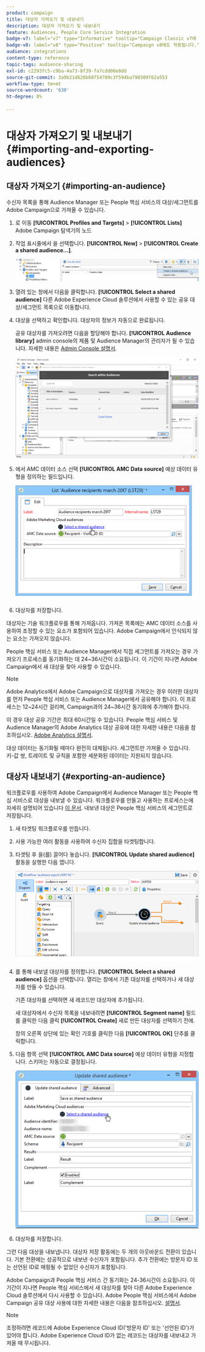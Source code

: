 ```yaml
---
product: campaign
title: 대상자 가져오기 및 내보내기
description: 대상자 가져오기 및 내보내기
feature: Audiences, People Core Service Integration
badge-v7: label="v7" type="Informative" tooltip="Campaign Classic v7에 적용"
badge-v8: label="v8" type="Positive" tooltip="Campaign v8에도 적용됩니다."
audience: integrations
content-type: reference
topic-tags: audience-sharing
exl-id: c2293fc5-c9ba-4a73-8f39-fa7cdd06e8dd
source-git-commit: 3a9b21d626b60754789c3f594ba798309f62a553
workflow-type: tm+mt
source-wordcount: '630'
ht-degree: 0%

---
```



# 대상자 가져오기 및 내보내기{#importing-and-exporting-audiences}



## 대상자 가져오기 {#importing-an-audience}

수신자 목록을 통해 Audience Manager 또는 People 핵심 서비스의 대상/세그먼트를 Adobe Campaign으로 가져올 수 있습니다.

1. 로 이동 **[!UICONTROL Profiles and Targets]** > **[!UICONTROL Lists]** Adobe Campaign 탐색기의 노드
1. 작업 표시줄에서 을 선택합니다. **[!UICONTROL New]** > **[!UICONTROL Create a shared audience...]**.

   ![](assets/aam_import_audience.png)

1. 열려 있는 창에서 다음을 클릭합니다. **[!UICONTROL Select a shared audience]** 다른 Adobe Experience Cloud 솔루션에서 사용할 수 있는 공유 대상/세그먼트 목록으로 이동합니다.
1. 대상을 선택하고 확인합니다. 대상자의 정보가 자동으로 완료됩니다.

   공유 대상자를 가져오려면 다음을 할당해야 합니다. **[!UICONTROL Audience library]** admin console의 제품 및 Audience Manager의 관리자가 될 수 있습니다. 자세한 내용은 [Admin Console 설명서](https://helpx.adobe.com/kr/enterprise/managing/user-guide.html).

   ![](assets/aam_import_audience_3.png)

1. 에서 AMC 데이터 소스 선택 **[!UICONTROL AMC Data source]** 예상 데이터 유형을 정의하는 필드입니다.

   ![](assets/aam_import_audience_2.png)

1. 대상자를 저장합니다.

대상자는 기술 워크플로우를 통해 가져옵니다. 가져온 목록에는 AMC 데이터 소스를 사용하여 조정할 수 있는 요소가 포함되어 있습니다. Adobe Campaign에서 인식되지 않는 요소는 가져오지 않습니다.

People 핵심 서비스 또는 Audience Manager에서 직접 세그먼트를 가져오는 경우 가져오기 프로세스를 동기화하는 데 24~36시간이 소요됩니다. 이 기간이 지나면 Adobe Campaign에서 새 대상을 찾아 사용할 수 있습니다.

>[!NOTE]
>
>Adobe Analytics에서 Adobe Campaign으로 대상자를 가져오는 경우 이러한 대상자를 먼저 People 핵심 서비스 또는 Audience Manager에서 공유해야 합니다. 이 프로세스는 12~24시간 걸리며, Campaign과의 24~36시간 동기화에 추가해야 합니다.
>
>이 경우 대상 공유 기간은 최대 60시간일 수 있습니다. People 핵심 서비스 및 Audience Manager의 Adobe Analytics 대상 공유에 대한 자세한 내용은 다음을 참조하십시오. [Adobe Analytics 설명서](https://experienceleague.adobe.com/docs/analytics/components/segmentation/segmentation-workflow/seg-publish.html).

대상 데이터는 동기화될 때마다 완전히 대체됩니다. 세그먼트만 가져올 수 있습니다. 키-값 쌍, 트레이트 및 규칙을 포함한 세분화된 데이터는 지원되지 않습니다.

## 대상자 내보내기 {#exporting-an-audience}

워크플로우를 사용하여 Adobe Campaign에서 Audience Manager 또는 People 핵심 서비스로 대상을 내보낼 수 있습니다. 워크플로우를 만들고 사용하는 프로세스는에 자세히 설명되어 있습니다 [이 문서](../../workflow/using/building-a-workflow.md). 내보낸 대상은 People 핵심 서비스의 세그먼트로 저장됩니다.

1. 새 타겟팅 워크플로우를 만듭니다.
1. 사용 가능한 여러 활동을 사용하여 수신자 집합을 타겟팅합니다.
1. 타겟팅 후 을(를) 끌어다 놓습니다. **[!UICONTROL Update shared audience]** 활동을 실행한 다음 엽니다.

   ![](assets/aam_export_example.png)

1. 를 통해 내보낼 대상자를 정의합니다. **[!UICONTROL Select a shared audience]** 옵션을 선택합니다. 열리는 창에서 기존 대상자를 선택하거나 새 대상자를 만들 수 있습니다.

   기존 대상자를 선택하면 새 레코드만 대상자에 추가됩니다.

   새 대상자에서 수신자 목록을 내보내려면 **[!UICONTROL Segment name]** 필드를 클릭한 다음 클릭 **[!UICONTROL Create]** 새로 만든 대상자를 선택하기 전에.

   창의 오른쪽 상단에 있는 확인 기호를 클릭한 다음 **[!UICONTROL OK]** 단추를 클릭합니다.

1. 다음 항목 선택 **[!UICONTROL AMC Data source]** 예상 데이터 유형을 지정합니다. 스키마는 자동으로 결정됩니다.

   ![](assets/aam_export_audience_activity.png)

1. 대상자를 저장합니다.

그런 다음 대상을 내보냅니다. 대상자 저장 활동에는 두 개의 아웃바운드 전환이 있습니다. 기본 전환에는 성공적으로 내보낸 수신자가 포함됩니다. 추가 전환에는 방문자 ID 또는 선언된 ID로 매핑될 수 없었던 수신자가 포함됩니다.

Adobe Campaign과 People 핵심 서비스 간 동기화는 24-36시간이 소요됩니다. 이 기간이 지나면 People 핵심 서비스에서 새 대상자를 찾아 다른 Adobe Experience Cloud 솔루션에서 다시 사용할 수 있습니다. Adobe People 핵심 서비스에서 Adobe Campaign 공유 대상 사용에 대한 자세한 내용은 다음을 참조하십시오. [설명서](https://experienceleague.adobe.com/docs/core-services/interface/audiences/t-audience-create.html).

>[!NOTE]
>
>조정하려면 레코드에 Adobe Experience Cloud ID(&#39;방문자 ID&#39; 또는 &#39;선언된 ID&#39;)가 있어야 합니다. Adobe Experience Cloud ID가 없는 레코드는 대상자를 내보내고 가져올 때 무시됩니다.
